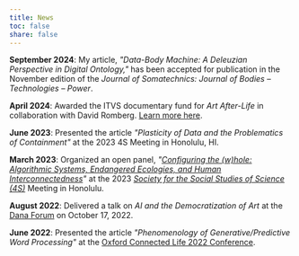 ```yaml
---
title: News
toc: false
share: false
---
```

**September 2024**: My article, *"Data-Body Machine: A Deleuzian Perspective in Digital Ontology,"* has been accepted for publication in the November edition of the _Journal of Somatechnics: Journal of Bodies – Technologies – Power_.
  
**April 2024**: Awarded the ITVS documentary fund for *Art After-Life* in collaboration with David Romberg. [Learn more here](https://itvs.org/films/art-after-life/).

**June 2023**: Presented the article *"Plasticity of Data and the Problematics of Containment"* at the 2023 4S Meeting in Honolulu, HI.

**March 2023**: Organized an open panel, *"[Configuring the (w)hole: Algorithmic Systems, Endangered Ecologies, and Human Interconnectedness](https://4sonline.org/news_manager.php?page=31538)"* at the 2023 *[Society for the Social Studies of Science (4S)](https://4sonline.org/)* Meeting in Honolulu.

**August 2022**: Delivered a talk on *AI and the Democratization of Art* at the [Dana Forum](https://www.muhlenberg.edu/academics/dana-scholars/introduction/) on October 17, 2022.

**June 2022**: Presented the article *"Phenomenology of Generative/Predictive Word Processing"* at the [Oxford Connected Life 2022 Conference](http://connectedlife.oii.ox.ac.uk/).